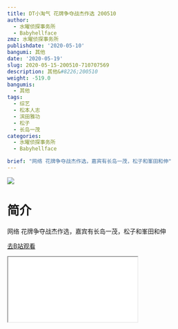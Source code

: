 ```yaml
---
title: DT小淘气 花牌争夺战杰作选 200510
author:
  - 水曜侦探事务所
  - Babyhellface
zmz: 水曜侦探事务所
publishdate: '2020-05-10'
bangumi: 其他
date: '2020-05-19'
slug: 2020-05-15-200510-710707569
description: 其他&#8226;200510
weight: -519.0
bangumis:
  - 其他
tags:
  - 综艺
  - 松本人志
  - 滨田雅功
  - 松子
  - 长岛一茂
categories:
  - 水曜侦探事务所
  - Babyhellface

brief: "网络 花牌争夺战杰作选，嘉宾有长岛一茂，松子和峯田和伸"
---
```

![](https://raw.githubusercontent.com/tcgriffith/owaraisite/master/static/tmpimg/e201008f0b6835c5c6dc4303ae4406e862d5ecdd.jpg.480.jpg)
# 简介  
网络
花牌争夺战杰作选，嘉宾有长岛一茂，松子和峯田和伸  

[去B站观看](https://www.bilibili.com/video/av710707569/)
<div class ="resp-container"><iframe class="testiframe" src="//player.bilibili.com/player.html?aid=710707569"", scrolling="no", allowfullscreen="true" > </iframe></div> 
